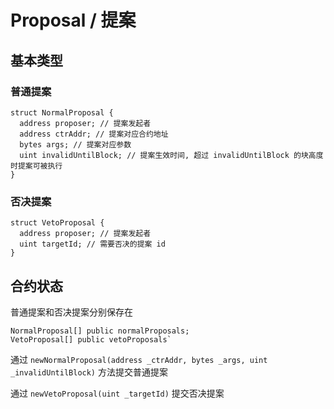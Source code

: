 # Proposal / 提案

## 基本类型

### 普通提案

```solidity
struct NormalProposal {
  address proposer; // 提案发起者
  address ctrAddr; // 提案对应合约地址
  bytes args; // 提案对应参数
  uint invalidUntilBlock; // 提案生效时间, 超过 invalidUntilBlock 的块高度时提案可被执行
}
```

### 否决提案

```solidity
struct VetoProposal {
  address proposer; // 提案发起者
  uint targetId; // 需要否决的提案 id
}
```

## 合约状态

普通提案和否决提案分别保存在

```solidity
NormalProposal[] public normalProposals;
VetoProposal[] public vetoProposals`
```

通过 `newNormalProposal(address _ctrAddr, bytes _args, uint _invalidUntilBlock)` 方法提交普通提案

通过 `newVetoProposal(uint _targetId)` 提交否决提案
